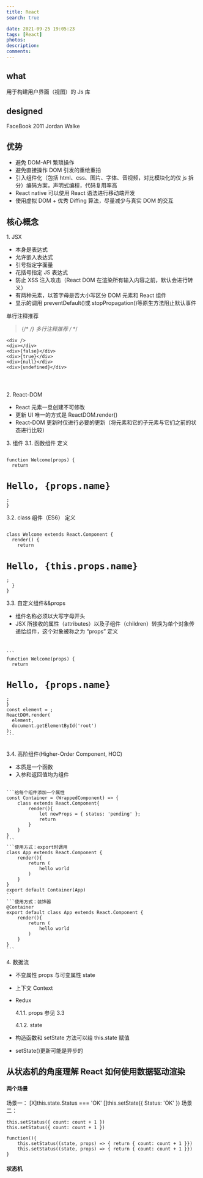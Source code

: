 ```yaml
---
title: React
search: true

date: 2021-09-25 19:05:23
tags: [React]
photos:
description:
comments:
---
```


## what

用于构建用户界面（视图）的 Js 库

## designed

FaceBook 2011 Jordan Walke

## 优势

-   避免 DOM-API 繁琐操作
-   避免直接操作 DOM 引发的重绘重拍
-   引入组件化（包括 html、css、图片、字体、音视频，对比模块化的仅 js 拆分）编码方案，声明式编程，代码复用率高
-   React native 可以使用 React 语法进行移动端开发
-   使用虚拟 DOM + 优秀 Diffing 算法，尽量减少与真实 DOM 的交互

## 核心概念

1\. JSX

-   本身是表达式
-   允许嵌入表达式
-   引号指定字面量
-   花括号指定 JS 表达式
-   防止 XSS 注入攻击（React DOM 在渲染所有输入内容之前，默认会进行转义）
-   有两种元素，以首字母是否大小写区分 DOM 元素和 React 组件
-   显示的调用 preventDefault()或 stopPropagation()等原生方法阻止默认事件

单行注释推荐

> {/\* _/}
> 多行注释推荐
> /_ \*/

```Tip-具有相同渲染结果
<div />
<div></div>
<div>{false}</div>
<div>{true}</div>
<div>{null}</div>
<div>{undefined}</div>
```

<pre><code>

</code></pre>

2\. React-DOM

-   React 元素一旦创建不可修改
-   更新 UI 唯一的方式是 ReactDOM.render()
-   React-DOM 更新时仅进行必要的更新（将元素和它的子元素与它们之前的状态进行比较）

3\. 组件
3.1\. 函数组件
定义

<pre><code>	
function Welcome(props) {
  return <h1>Hello, {props.name}</h1>;
}
</code></pre>

3.2\. class 组件（ES6）
定义

<pre><code>	
class Welcome extends React.Component {
  render() {
    return <h1>Hello, {this.props.name}</h1>;
  }
}
</code></pre>

3.3\. 自定义组件&&props

-   组件名称必须以大写字母开头
-   JSX 所接收的属性（attributes）以及子组件（children）转换为单个对象传递给组件，这个对象被称之为 “props”
定义
<pre><code>

```
function Welcome(props) {
  return <h1>Hello, {props.name}</h1>;
}
const element = <Welcome name="Sara" />;
ReactDOM.render(
  element,
  document.getElementById('root')
);
```

</code></pre>

3.4\. 高阶组件(Higher-Order Component, HOC)

-   本质是一个函数
-   入参和返回值均为组件

<pre><code>
```给每个组件添加一个属性
const Container = (WrappedComponent) => {
    class extends React.Component{
        render(){
            let newProps = { status: 'pending' };
            return <WrappedComponent {...this.props} {...newProps} />
        }
    }
} 
```
```使用方式：export时调用
class App extends React.Component {
    render(){
        return (
            <span>hello world</span>
        )
    }
}
export default Container(App)
```
```使用方式：装饰器
@Container
export default class App extends React.Component {
    render(){
        return (
            <span>hello world</span>
        )
    }
}
```
</code></pre>

4\. 数据流

-   不变属性 props 与可变属性 state
-   上下文 Context
-   Redux

    4.1.1\. props
    参见 3.3

    4.1.2\. state

-   构造函数和 setState 方法可以给 this.state 赋值
-   setState()更新可能是异步的

## 从状态机的角度理解 React 如何使用数据驱动渲染

#### 两个场景

场景一：
[X]this.state.Status === 'OK'
[]this.setState({ Status: 'OK' })
场景二：

```
this.setStatus({ count: count + 1 })
this.setStatus({ count: count + 1 })
```

```
function(){
    this.setStatus((state, props) => { return { count: count + 1 }})
    this.setStatus((state, props) => { return { count: count + 1 }})
}
```

#### 状态机

####
